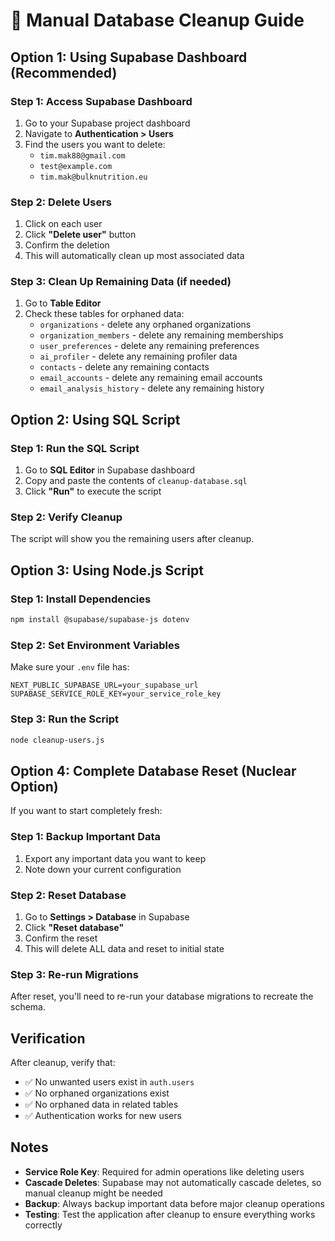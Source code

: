 # 🧹 Manual Database Cleanup Guide

## Option 1: Using Supabase Dashboard (Recommended)

### Step 1: Access Supabase Dashboard
1. Go to your Supabase project dashboard
2. Navigate to **Authentication > Users**
3. Find the users you want to delete:
   - `tim.mak88@gmail.com`
   - `test@example.com`
   - `tim.mak@bulknutrition.eu`

### Step 2: Delete Users
1. Click on each user
2. Click **"Delete user"** button
3. Confirm the deletion
4. This will automatically clean up most associated data

### Step 3: Clean Up Remaining Data (if needed)
1. Go to **Table Editor**
2. Check these tables for orphaned data:
   - `organizations` - delete any orphaned organizations
   - `organization_members` - delete any remaining memberships
   - `user_preferences` - delete any remaining preferences
   - `ai_profiler` - delete any remaining profiler data
   - `contacts` - delete any remaining contacts
   - `email_accounts` - delete any remaining email accounts
   - `email_analysis_history` - delete any remaining history

## Option 2: Using SQL Script

### Step 1: Run the SQL Script
1. Go to **SQL Editor** in Supabase dashboard
2. Copy and paste the contents of `cleanup-database.sql`
3. Click **"Run"** to execute the script

### Step 2: Verify Cleanup
The script will show you the remaining users after cleanup.

## Option 3: Using Node.js Script

### Step 1: Install Dependencies
```bash
npm install @supabase/supabase-js dotenv
```

### Step 2: Set Environment Variables
Make sure your `.env` file has:
```
NEXT_PUBLIC_SUPABASE_URL=your_supabase_url
SUPABASE_SERVICE_ROLE_KEY=your_service_role_key
```

### Step 3: Run the Script
```bash
node cleanup-users.js
```

## Option 4: Complete Database Reset (Nuclear Option)

If you want to start completely fresh:

### Step 1: Backup Important Data
1. Export any important data you want to keep
2. Note down your current configuration

### Step 2: Reset Database
1. Go to **Settings > Database** in Supabase
2. Click **"Reset database"**
3. Confirm the reset
4. This will delete ALL data and reset to initial state

### Step 3: Re-run Migrations
After reset, you'll need to re-run your database migrations to recreate the schema.

## Verification

After cleanup, verify that:
- ✅ No unwanted users exist in `auth.users`
- ✅ No orphaned organizations exist
- ✅ No orphaned data in related tables
- ✅ Authentication works for new users

## Notes

- **Service Role Key**: Required for admin operations like deleting users
- **Cascade Deletes**: Supabase may not automatically cascade deletes, so manual cleanup might be needed
- **Backup**: Always backup important data before major cleanup operations
- **Testing**: Test the application after cleanup to ensure everything works correctly 